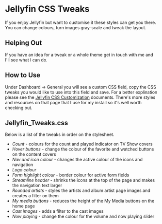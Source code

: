 # Jellyfin CSS Tweaks
 If you enjoy Jellyfin but want to customise it these styles can get you there. You can change colours, turn images gray-scale and tweak the layout. 
## Helping Out
If you have an idea for a tweak or a whole theme get in touch with me and I'll see what I can do.
## How to Use
 Under Dashboard -> General you will see a custom CSS field, copy the CSS tweaks you would like to use into this field and save. For a better explination please see the [Jellyfin CSS Customization](https://jellyfin.org/docs/general/clients/css-customization.html) documents. There's more styles and resources on that page that I use for my install so it's well worth checking out.
## Jellyfin_Tweaks.css
 Below is a list of the tweaks in order on the stylesheet.
 * *Count* - colours for the count and played indicator on TV Show covers
 * *Hover buttons* - change the colour of the favorite and watched buttons on the content covers
 * *Nav and icon colour* - changes the active colour of the icons and navigation
 * *Logo colour* 
 * *Form highlight colour* - border colour for active form fields
 * *Streamline header* - shrinks the icons at the top of the page and makes the navigation text larger
 * *Rounded artists* - styles the artists and album artist page images and creates a filter on them
 * *My media buttons* - reduces the height of the My Media buttons on the home page
 * *Cast images* - adds a filter to the cast images
 * *Now playing* - change the colour for the volume and now playing slider
